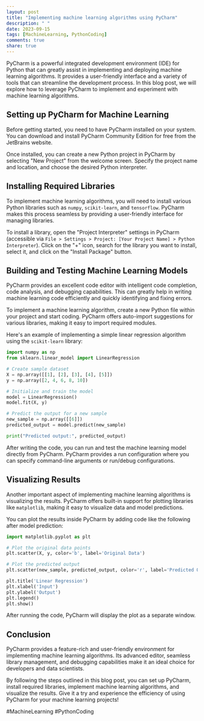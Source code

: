 ```yaml
---
layout: post
title: "Implementing machine learning algorithms using PyCharm"
description: " "
date: 2023-09-15
tags: [MachineLearning, PythonCoding]
comments: true
share: true
---
```


PyCharm is a powerful integrated development environment (IDE) for Python that can greatly assist in implementing and deploying machine learning algorithms. It provides a user-friendly interface and a variety of tools that can streamline the development process. In this blog post, we will explore how to leverage PyCharm to implement and experiment with machine learning algorithms.

## Setting up PyCharm for Machine Learning

Before getting started, you need to have PyCharm installed on your system. You can download and install PyCharm Community Edition for free from the JetBrains website.

Once installed, you can create a new Python project in PyCharm by selecting "New Project" from the welcome screen. Specify the project name and location, and choose the desired Python interpreter.

## Installing Required Libraries

To implement machine learning algorithms, you will need to install various Python libraries such as `numpy`, `scikit-learn`, and `tensorflow`. PyCharm makes this process seamless by providing a user-friendly interface for managing libraries.

To install a library, open the "Project Interpreter" settings in PyCharm (accessible via `File > Settings > Project: [Your Project Name] > Python Interpreter`). Click on the "+" icon, search for the library you want to install, select it, and click on the "Install Package" button.

## Building and Testing Machine Learning Models

PyCharm provides an excellent code editor with intelligent code completion, code analysis, and debugging capabilities. This can greatly help in writing machine learning code efficiently and quickly identifying and fixing errors.

To implement a machine learning algorithm, create a new Python file within your project and start coding. PyCharm offers auto-import suggestions for various libraries, making it easy to import required modules.

Here's an example of implementing a simple linear regression algorithm using the `scikit-learn` library:

```python
import numpy as np
from sklearn.linear_model import LinearRegression

# Create sample dataset
X = np.array([[1], [2], [3], [4], [5]])
y = np.array([2, 4, 6, 8, 10])

# Initialize and train the model
model = LinearRegression()
model.fit(X, y)

# Predict the output for a new sample
new_sample = np.array([[6]])
predicted_output = model.predict(new_sample)

print("Predicted output:", predicted_output)
```

After writing the code, you can run and test the machine learning model directly from PyCharm. PyCharm provides a run configuration where you can specify command-line arguments or run/debug configurations.

## Visualizing Results

Another important aspect of implementing machine learning algorithms is visualizing the results. PyCharm offers built-in support for plotting libraries like `matplotlib`, making it easy to visualize data and model predictions.

You can plot the results inside PyCharm by adding code like the following after model prediction:

```python
import matplotlib.pyplot as plt

# Plot the original data points
plt.scatter(X, y, color='b', label='Original Data')

# Plot the predicted output
plt.scatter(new_sample, predicted_output, color='r', label='Predicted Output')

plt.title('Linear Regression')
plt.xlabel('Input')
plt.ylabel('Output')
plt.legend()
plt.show()
```

After running the code, PyCharm will display the plot as a separate window.

## Conclusion

PyCharm provides a feature-rich and user-friendly environment for implementing machine learning algorithms. Its advanced editor, seamless library management, and debugging capabilities make it an ideal choice for developers and data scientists.

By following the steps outlined in this blog post, you can set up PyCharm, install required libraries, implement machine learning algorithms, and visualize the results. Give it a try and experience the efficiency of using PyCharm for your machine learning projects!

#MachineLearning #PythonCoding